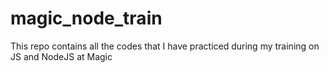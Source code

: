 # magic_node_train
This repo contains all the codes that I have practiced during my training on JS and NodeJS at Magic
